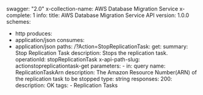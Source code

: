 swagger: "2.0"
x-collection-name: AWS Database Migration Service
x-complete: 1
info:
  title: AWS Database Migration Service API
  version: 1.0.0
schemes:
- http
produces:
- application/json
consumes:
- application/json
paths:
  /?Action=StopReplicationTask:
    get:
      summary: Stop Replication Task
      description: Stops the replication task.
      operationId: stopReplicationTask
      x-api-path-slug: actionstopreplicationtask-get
      parameters:
      - in: query
        name: ReplicationTaskArn
        description: The Amazon Resource Number(ARN) of the replication task to be
          stopped
        type: string
      responses:
        200:
          description: OK
      tags:
      - Replication Tasks